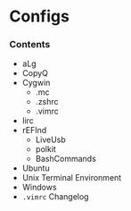 # Configs

### Contents
* aLg
* CopyQ
* Cygwin
  - .mc
  - .zshrc
  - .vimrc
* lirc
* rEFInd
  - LiveUsb
  - polkit
  - BashCommands
* Ubuntu
* Unix Terminal Environment
* Windows
* `.vimrc` Changelog

